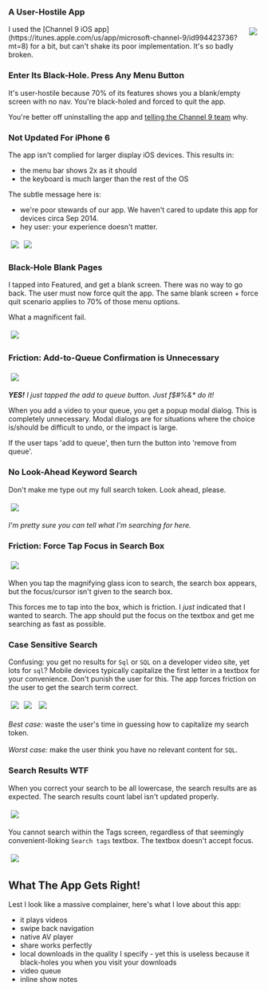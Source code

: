 <!--{Title:"The MSDN Channel 9 iOS App is Utterly Broken",Description:"This app could be so useful, but is so badly broken.",Tags:["ios","microsoft","channel9"],PublishedOn:"01 Nov 2015"}-->
<style>
img{margin:5px;}
</style>
### A User-Hostile App

<div style="float:right;"><img src="http://i.imgur.com/gBCnsxD.png"  /></div>
I used the [Channel 9 iOS app](https://itunes.apple.com/us/app/microsoft-channel-9/id994423736?mt=8) for a bit, but can't shake its poor implementation. 
It's so badly broken.

### Enter Its Black-Hole. Press Any Menu Button

It's user-hostile because 70% of its features shows you a blank/empty screen with no nav. You're black-holed and forced to quit the app. 

You're better off uninstalling the app and [telling the Channel 9 team](https://twitter.com/ch9) why.

### Not Updated For iPhone 6 

The app isn't complied for larger display iOS devices. This results in:

- the menu bar shows 2x as it should
- the keyboard is much larger than the rest of the OS

The subtle message here is: 

- we're poor stewards of our app. We haven't cared to update this app for devices circa Sep 2014.
- hey user: your experience doesn't matter.

<div style="display:block;">
<img src="http://i.imgur.com/PlXtQNgl.jpg" /><img src="http://i.imgur.com/wfFJ1ocl.jpg" />
</div>

### Black-Hole Blank Pages

I tapped into Featured, and get a blank screen. There was no way to go back. The user must now force quit the app.
The same blank screen + force quit scenario applies to 70% of those menu options. 

What a magnificent fail.

<img src="http://i.imgur.com/H2DNl5cl.jpg" />

### Friction: Add-to-Queue Confirmation is Unnecessary

<img src="http://i.imgur.com/UyTJC7hl.jpg" />

_**YES!** I just tapped the add to queue button. Just f$#%&* do it!_

When you add a video to your queue, you get a popup modal dialog. This is completely unnecessary. 
Modal dialogs are for situations where the choice is/should be difficult to undo, or the impact is large.

If the user taps 'add to queue', then turn the button into 'remove from queue'.

### No Look-Ahead Keyword Search

Don't make me type out my full search token. Look ahead, please.

<img src="http://i.imgur.com/GkAo1vRl.jpg" />

_I'm pretty sure you can tell what I'm searching for here._

### Friction: Force Tap Focus in Search Box 

<img src="http://i.imgur.com/m4DN0nLl.jpg" />

When you tap the magnifying glass icon to search, the search box appears, but the focus/cursor isn't given to the search box.

This forces me to tap into the box, which is friction. I *just* indicated that I wanted to search. The app should put the focus on the textbox and get me searching as fast as possible.

### Case Sensitive Search

Confusing: you get no results for `Sql` or `SQL` on a developer video site, yet lots for `sql`?
Mobile devices typically capitalize the first letter in a textbox for your convenience. 
Don't punish the user for this. The app forces friction on the user to get the search term correct.

<div style="display:block; align:center">
<img src="http://i.imgur.com/Wa6CLfNl.jpg" /><img src="http://i.imgur.com/J1iGDzol.jpg" />
<img src="http://i.imgur.com/oN9E3Hal.png" />
</div>

*Best case:* waste the user's time in guessing how to capitalize my search token.  
<BR>
*Worst case:* make the user think you have no relevant content for `SQL`.


### Search Results WTF

When you correct your search to be all lowercase, the search results are as expected.
The search results count label isn't updated properly.

<img src="http://i.imgur.com/1JnL2Ovl.jpg" />

You cannot search within the Tags screen, regardless of that seemingly convenient-lloking `Search tags` textbox.
The textbox doesn't accept focus.

<img src="http://i.imgur.com/FPVpIRGl.png" />

## What The App Gets Right!

Lest I look like a massive complainer, here's what I love about this app:

- it plays videos
- swipe back navigation
- native AV player
- share works perfectly
- local downloads in the quality I specify - yet this is useless because it black-holes you when you visit your downloads
- video queue
- inline show notes
